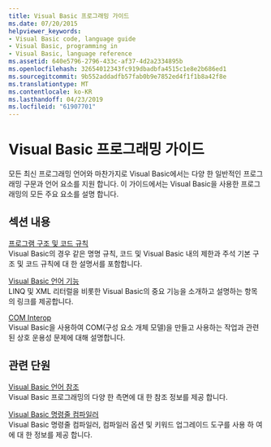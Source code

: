 ```yaml
---
title: Visual Basic 프로그래밍 가이드
ms.date: 07/20/2015
helpviewer_keywords:
- Visual Basic code, language guide
- Visual Basic, programming in
- Visual Basic, language reference
ms.assetid: 640e5796-2796-433c-af37-4d2a2334895b
ms.openlocfilehash: 32654012343fc919dbadbfa4515c1e8e2b686ed1
ms.sourcegitcommit: 9b552addadfb57fab0b9e7852ed4f1f1b8a42f8e
ms.translationtype: MT
ms.contentlocale: ko-KR
ms.lasthandoff: 04/23/2019
ms.locfileid: "61907701"
---
```

# <a name="visual-basic-programming-guide"></a>Visual Basic 프로그래밍 가이드
모든 최신 프로그래밍 언어와 마찬가지로 Visual Basic에서는 다양 한 일반적인 프로그래밍 구문과 언어 요소를 지원 합니다. 이 가이드에서는 Visual Basic을 사용한 프로그래밍의 모든 주요 요소를 설명 합니다.  
  
## <a name="in-this-section"></a>섹션 내용  
 [프로그램 구조 및 코드 규칙](../../visual-basic/programming-guide/program-structure/program-structure-and-code-conventions.md)  
 Visual Basic의 경우 같은 명명 규칙, 코드 및 Visual Basic 내의 제한과 주석 기본 구조 및 코드 규칙에 대 한 설명서를 포함합니다.  
  
 [Visual Basic 언어 기능](../../visual-basic/programming-guide/language-features/index.md)  
 LINQ 및 XML 리터럴을 비롯한 Visual Basic의 중요 기능을 소개하고 설명하는 항목의 링크를 제공합니다.  
  
 [COM Interop](../../visual-basic/programming-guide/com-interop/index.md)  
 Visual Basic을 사용하여 COM(구성 요소 개체 모델)을 만들고 사용하는 작업과 관련된 상호 운용성 문제에 대해 설명합니다.  
  
## <a name="related-sections"></a>관련 단원  
 [Visual Basic 언어 참조](../../visual-basic/language-reference/index.md)  
 Visual Basic 프로그래밍의 다양 한 측면에 대 한 참조 정보를 제공 합니다.  
  
 [Visual Basic 명령줄 컴파일러](../../visual-basic/reference/command-line-compiler/index.md)  
 Visual Basic 명령줄 컴파일러, 컴파일러 옵션 및 키워드 업그레이드 도구를 사용 하 여에 대 한 정보를 제공 합니다.
